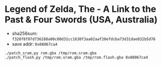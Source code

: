 # Legend of Zelda, The - A Link to the Past & Four Swords (USA, Australia)

- sha256sum: `f328f8f07d736288a00c80d31cc1630f3aa02aaf20efdcba73d31dae832b5d76`
- save addr: `0x08067ca4`

```
./patch_sram.py rom.gba /tmp/rom.sram.gba
./patch_flash.py /tmp/rom.sram.gba /tmp/rom.flash.gba 0x08067ca4
```
